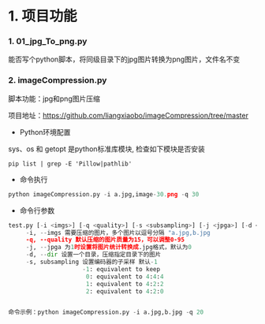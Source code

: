 # 1. 项目功能

### 1. 01_jpg_To_png.py

能否写个python脚本，将同级目录下的jpg图片转换为png图片，文件名不变


### 2. imageCompression.py

脚本功能：jpg和png图片压缩

项目地址：https://github.com/liangxiaobo/imageCompression/tree/master

- Python环境配置

sys、os 和 getopt 是python标准库模块, 检查如下模块是否安装

```
pip list | grep -E 'Pillow|pathlib'
```

- 命令执行

```py
python imageCompression.py -i a.jpg,image-30.png -q 30 
```

- 命令行参数

```py
test.py [-i <imgs>] [-q <quality>] [-s <subsampling>] [-j <jpga>] [-d <dir>]
     -i, --imgs 需要压缩的图片，多个图片以逗号分隔 "a.jpg,b.jpg
     -q, --quality 默认压缩的图片质量为15，可以调整0-95 
     -j, --jpga 为1时设置将图片统计转换成.jpg格式，默认为0 
     -d, --dir 设置一个目录，压缩指定目录下的图片 
     -s, subsampling 设置编码器的子采样 默认-1 
                     -1: equivalent to keep 
                      0: equivalent to 4:4:4 
                      1: equivalent to 4:2:2 
                      2: equivalent to 4:2:0 


命令示例：python imageCompression.py -i a.jpg,b.jpg -q 20
```
